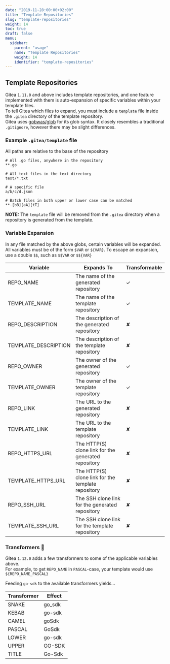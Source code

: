 ```yaml
---
date: "2019-11-28:00:00+02:00"
title: "Template Repositories"
slug: "template-repositories"
weight: 14
toc: true
draft: false
menu:
  sidebar:
    parent: "usage"
    name: "Template Repositories"
    weight: 14
    identifier: "template-repositories"
---
```


## Template Repositories
Gitea `1.11.0` and above includes template repositories, and one feature implemented with them is auto-expansion of specific variables within your template files.  
To tell Gitea which files to expand, you must include a `template` file inside the `.gitea` directory of the template repository.  
Gitea uses [gobwas/glob](https://github.com/gobwas/glob) for its glob syntax. It closely resembles a traditional `.gitignore`, however there may be slight differences.

### Example `.gitea/template` file  
All paths are relative to the base of the repository
```gitignore
# All .go files, anywhere in the repository
**.go

# All text files in the text directory
text/*.txt

# A specific file
a/b/c/d.json

# Batch files in both upper or lower case can be matched
**.[bB][aA][tT]
```
**NOTE:** The `template` file will be removed from the `.gitea` directory when a repository is generated from the template.

### Variable Expansion
In any file matched by the above globs, certain variables will be expanded.  
All variables must be of the form `$VAR` or `${VAR}`. To escape an expansion, use a double `$$`, such as `$$VAR` or `$${VAR}`

| Variable             | Expands To                                          | Transformable |
|----------------------|-----------------------------------------------------|---------------|
| REPO_NAME            | The name of the generated repository                | ✓             |
| TEMPLATE_NAME        | The name of the template repository                 | ✓             |
| REPO_DESCRIPTION     | The description of the generated repository         | ✘             |
| TEMPLATE_DESCRIPTION | The description of the template repository          | ✘             |
| REPO_OWNER           | The owner of the generated repository               | ✓             |
| TEMPLATE_OWNER       | The owner of the template repository                | ✓             |
| REPO_LINK            | The URL to the generated repository                 | ✘             |
| TEMPLATE_LINK        | The URL to the template repository                  | ✘             |
| REPO_HTTPS_URL       | The HTTP(S) clone link for the generated repository | ✘             |
| TEMPLATE_HTTPS_URL   | The HTTP(S) clone link for the template repository  | ✘             |
| REPO_SSH_URL         | The SSH clone link for the generated repository     | ✘             |
| TEMPLATE_SSH_URL     | The SSH clone link for the template repository      | ✘             |

### Transformers :robot:
Gitea `1.12.0` adds a few transformers to some of the applicable variables above.  
For example, to get `REPO_NAME` in `PASCAL`-case, your template would use `${REPO_NAME_PASCAL}`

Feeding `go-sdk` to the available transformers yields...

| Transformer | Effect     |
|-------------|------------|
| SNAKE       | go_sdk     |
| KEBAB       | go-sdk     |
| CAMEL       | goSdk      |
| PASCAL      | GoSdk      |
| LOWER       | go-sdk     |
| UPPER       | GO-SDK     |
| TITLE       | Go-Sdk     |
